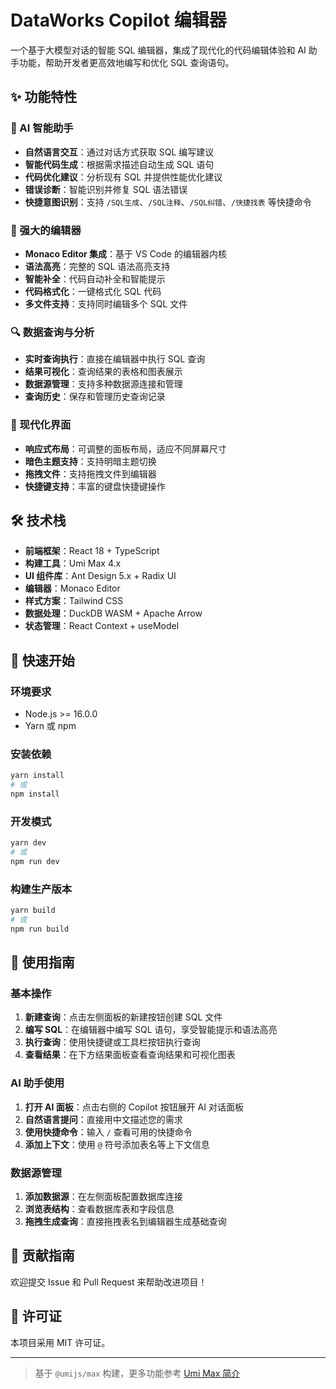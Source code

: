 # DataWorks Copilot 编辑器

一个基于大模型对话的智能 SQL 编辑器，集成了现代化的代码编辑体验和 AI 助手功能，帮助开发者更高效地编写和优化 SQL 查询语句。

## ✨ 功能特性

### 🤖 AI 智能助手
- **自然语言交互**：通过对话方式获取 SQL 编写建议
- **智能代码生成**：根据需求描述自动生成 SQL 语句
- **代码优化建议**：分析现有 SQL 并提供性能优化建议
- **错误诊断**：智能识别并修复 SQL 语法错误
- **快捷意图识别**：支持 `/SQL生成`、`/SQL注释`、`/SQL纠错`、`/快捷找表` 等快捷命令

### 📝 强大的编辑器
- **Monaco Editor 集成**：基于 VS Code 的编辑器内核
- **语法高亮**：完整的 SQL 语法高亮支持
- **智能补全**：代码自动补全和智能提示
- **代码格式化**：一键格式化 SQL 代码
- **多文件支持**：支持同时编辑多个 SQL 文件

### 🔍 数据查询与分析
- **实时查询执行**：直接在编辑器中执行 SQL 查询
- **结果可视化**：查询结果的表格和图表展示
- **数据源管理**：支持多种数据源连接和管理
- **查询历史**：保存和管理历史查询记录

### 🎨 现代化界面
- **响应式布局**：可调整的面板布局，适应不同屏幕尺寸
- **暗色主题支持**：支持明暗主题切换
- **拖拽文件**：支持拖拽文件到编辑器
- **快捷键支持**：丰富的键盘快捷键操作

## 🛠 技术栈

- **前端框架**：React 18 + TypeScript
- **构建工具**：Umi Max 4.x
- **UI 组件库**：Ant Design 5.x + Radix UI
- **编辑器**：Monaco Editor
- **样式方案**：Tailwind CSS
- **数据处理**：DuckDB WASM + Apache Arrow
- **状态管理**：React Context + useModel

## 🚀 快速开始

### 环境要求
- Node.js >= 16.0.0
- Yarn 或 npm

### 安装依赖
```bash
yarn install
# 或
npm install
```

### 开发模式
```bash
yarn dev
# 或
npm run dev
```

### 构建生产版本
```bash
yarn build
# 或
npm run build
```

## 📖 使用指南

### 基本操作
1. **新建查询**：点击左侧面板的新建按钮创建 SQL 文件
2. **编写 SQL**：在编辑器中编写 SQL 语句，享受智能提示和语法高亮
3. **执行查询**：使用快捷键或工具栏按钮执行查询
4. **查看结果**：在下方结果面板查看查询结果和可视化图表

### AI 助手使用
1. **打开 AI 面板**：点击右侧的 Copilot 按钮展开 AI 对话面板
2. **自然语言提问**：直接用中文描述您的需求
3. **使用快捷命令**：输入 `/` 查看可用的快捷命令
4. **添加上下文**：使用 `@` 符号添加表名等上下文信息

### 数据源管理
1. **添加数据源**：在左侧面板配置数据库连接
2. **浏览表结构**：查看数据库表和字段信息
3. **拖拽生成查询**：直接拖拽表名到编辑器生成基础查询

## 🤝 贡献指南

欢迎提交 Issue 和 Pull Request 来帮助改进项目！

## 📄 许可证

本项目采用 MIT 许可证。

---

> 基于 `@umijs/max` 构建，更多功能参考 [Umi Max 简介](https://umijs.org/docs/max/introduce)
